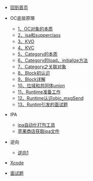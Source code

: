 * [回到首页](/)

* OC底层原理
    * [1、OC对象的本质](ios/principle/OC对象的本质) 
    * [2、isa和supperclass](ios/principle/isa和superclass.md)
    * [3、KVO](ios/principle/kvo.md)
    * [4、KVC](ios/principle/kvc的本质.md)
    * [5、Category的本质](ios/principle/category1.md)
    * [6、Category的load、initialize方法](ios/principle/category2.md)
    * [7、Category之关联对象](ios/principle/category3.md)
    * [8、Block初认识](ios/principle/block1.md)
    * [9、Block详解](ios/principle/block2.md)
    * [10、位域和共同体union](ios/principle/runtime1.md)
    * [11、Runtime准备工作](ios/principle/runtime2.md)
    * [12、Runtime认识objc_msgSend](ios/principle/runtime3.md)
    * [13、Runtim引发的面试题](ios/principle/runtime4.md)
* IPA
    * [ipa自动化打包工具](ios/ipa/ipa自动化打包工具.md)
    * [苹果商店获取ipa文件](ios/ipa/获取ipa文件.md)
* 逆向
  *  [逆向1](ios/reverse/reverse1.md)
* [Xcode](ios/xcode.md)
* [面试题](ios/面试题.md)